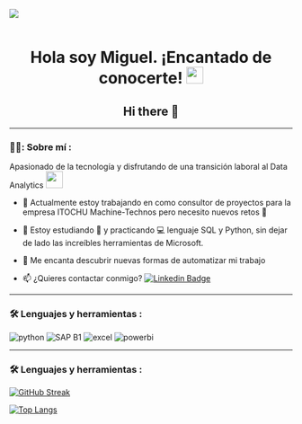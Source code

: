 
[![](https://img.shields.io/badge/LinkedIn-0077B5?style=for-the-badge&logo=linkedin&logoColor=white)](https://www.linkedin.com/in/miguel-jimenezv/)

<div id="badges" align="center">
<img decoding="async" src="https://visitor-badge-reloaded.herokuapp.com/badge?page_id=noelianav91.noelianav91&color=00cf00" alt=""/>

<h1>
  Hola soy Miguel. ¡Encantado de conocerte!
  <img decoding="async" src="https://media.giphy.com/media/hvRJCLFzcasrR4ia7z/giphy.gif" width="30px"/>
</h1>

## Hi there 👋

---
 <div id="header" align="left">

### 👨‍💻: Sobre mí :

Apasionado de la tecnología y disfrutando de una transición laboral al Data Analytics <img decoding="async" src="https://media.giphy.com/media/WUlplcMpOCEmTGBtBW/giphy.gif" width="30">

* :telescope: Actualmente estoy trabajando en como consultor de proyectos para la empresa ITOCHU Machine-Technos pero necesito nuevos retos :muscle:

* :seedling: Estoy estudiando :blue_book: y practicando :computer: lenguaje SQL y Python, sin dejar de lado las increíbles herramientas de Microsoft.

* :heartbeat: Me encanta descubrir nuevas formas de automatizar mi trabajo

* :mailbox: ¿Quieres contactar conmigo? [![Linkedin Badge](https://img.shields.io/badge/-Miguel-blue?style=flat&logo=Linkedin&logoColor=white)](https://www.linkedin.com/in/miguel-jimenezv/)


---

### :hammer_and_wrench: Lenguajes y herramientas :

<div id="header" align="left">
    <img decoding="async" src="https://img.shields.io/badge/Python-3776AB?style=for-the-badge&logo=python&logoColor=white" alt="python"/>
  </a>
    <img decoding="async" src="https://img.shields.io/badge/SAP B1-6DB33F?style=for-the-badge&logo=SAPB1&logoColor=white" alt="SAP B1"/>
  </a>
 <img decoding="async" src="https://img.shields.io/badge/Microsoft_Excel-217346?style=for-the-badge&logo=microsoft-excel&logoColor=white" alt="excel"/>
  </a>
 <img decoding="async" src="https://img.shields.io/badge/Power_BI-FFBE00?style=for-the-badge&logo=Power-BI&logoColor=white" alt="powerbi"/>
  </a>

</div>


---

### :hammer_and_wrench: Lenguajes y herramientas :

[![GitHub Streak](http://github-readme-streak-stats.herokuapp.com?user=MiguelJV9&theme=dark&background=000000)](https://git.io/streak-stats)

[![Top Langs](https://github-readme-stats.vercel.app/api/top-langs/?username=MiguelJV9&layout=compact&theme=vision-friendly-dark)](https://github.com/anuraghazra/github-readme-stats)
